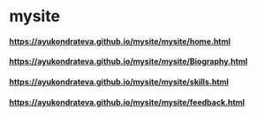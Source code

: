 # mysite
#### https://ayukondrateva.github.io/mysite/mysite/home.html
#### https://ayukondrateva.github.io/mysite/mysite/Biography.html
#### https://ayukondrateva.github.io/mysite/mysite/skills.html
#### https://ayukondrateva.github.io/mysite/mysite/feedback.html



